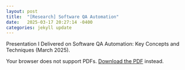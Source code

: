 ```yaml
---
layout: post
title:  "[Research] Software QA Automation"
date:   2025-03-17 20:27:14 -0400
categories: jekyll update
---
```


<p>
Presentation I Delivered on Software QA Automation: Key Concepts and Techniques (March 2025).
</p>

<object data="{{ '/assets/QA_automation_Jessy.pdf' | relative_url }}" type="application/pdf" width="100%" height="600px">
    <p>Your browser does not support PDFs. 
        <a href="{{ '/assets/QA_automation_Jessy.pdf' | relative_url }}">Download the PDF</a> instead.</p>
</object>


<!--
You’ll find this post in your `_posts` directory. Go ahead and edit it and re-build the site to see your changes. You can rebuild the site in many different ways, but the most common way is to run `jekyll serve`, which launches a web server and auto-regenerates your site when a file is updated.

Jekyll requires blog post files to be named according to the following format:

`YEAR-MONTH-DAY-title.MARKUP`

Where `YEAR` is a four-digit number, `MONTH` and `DAY` are both two-digit numbers, and `MARKUP` is the file extension representing the format used in the file. After that, include the necessary front matter. Take a look at the source for this post to get an idea about how it works.

Jekyll also offers powerful support for code snippets:

{% highlight ruby %}
def print_hi(name)
  puts "Hi, #{name}"
end
print_hi('Tom')
#=> prints 'Hi, Tom' to STDOUT.
{% endhighlight %}

Check out the [Jekyll docs][jekyll-docs] for more info on how to get the most out of Jekyll. File all bugs/feature requests at [Jekyll’s GitHub repo][jekyll-gh]. If you have questions, you can ask them on [Jekyll Talk][jekyll-talk].

[jekyll-docs]: https://jekyllrb.com/docs/home
[jekyll-gh]:   https://github.com/jekyll/jekyll
[jekyll-talk]: https://talk.jekyllrb.com/
-->